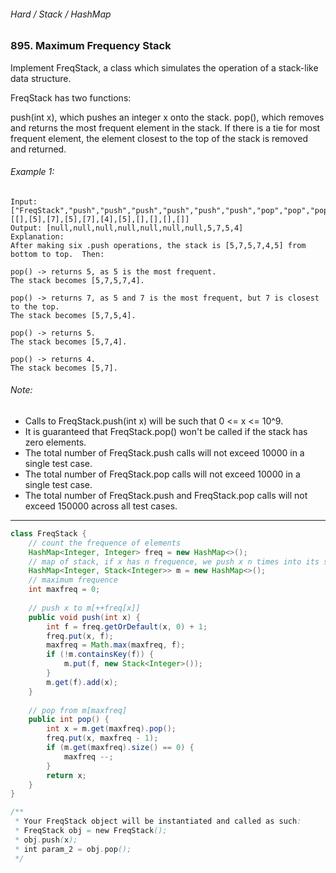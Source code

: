###### Hard / Stack / HashMap

### 895. Maximum Frequency Stack

Implement FreqStack, a class which simulates the operation of a stack-like data structure.

FreqStack has two functions:

push(int x), which pushes an integer x onto the stack.
pop(), which removes and returns the most frequent element in the stack.
If there is a tie for most frequent element, the element closest to the top of the stack is removed and returned.
 

###### Example 1:
```
Input: 
["FreqStack","push","push","push","push","push","push","pop","pop","pop","pop"],
[[],[5],[7],[5],[7],[4],[5],[],[],[],[]]
Output: [null,null,null,null,null,null,null,5,7,5,4]
Explanation:
After making six .push operations, the stack is [5,7,5,7,4,5] from bottom to top.  Then:

pop() -> returns 5, as 5 is the most frequent.
The stack becomes [5,7,5,7,4].

pop() -> returns 7, as 5 and 7 is the most frequent, but 7 is closest to the top.
The stack becomes [5,7,5,4].

pop() -> returns 5.
The stack becomes [5,7,4].

pop() -> returns 4.
The stack becomes [5,7].
```

###### Note:

- Calls to FreqStack.push(int x) will be such that 0 <= x <= 10^9.
- It is guaranteed that FreqStack.pop() won't be called if the stack has zero elements.
- The total number of FreqStack.push calls will not exceed 10000 in a single test case.
- The total number of FreqStack.pop calls will not exceed 10000 in a single test case.
- The total number of FreqStack.push and FreqStack.pop calls will not exceed 150000 across all test cases.
 

*** 

```java
class FreqStack {
    // count the frequence of elements
    HashMap<Integer, Integer> freq = new HashMap<>();
    // map of stack, if x has n frequence, we push x n times into its stack
    HashMap<Integer, Stack<Integer>> m = new HashMap<>();
    // maximum frequence
    int maxfreq = 0;
    
    // push x to m[++freq[x]]
    public void push(int x) {
        int f = freq.getOrDefault(x, 0) + 1;
        freq.put(x, f);
        maxfreq = Math.max(maxfreq, f);
        if (!m.containsKey(f)) {
            m.put(f, new Stack<Integer>());
        }
        m.get(f).add(x);
    }
    
    // pop from m[maxfreq]
    public int pop() {
        int x = m.get(maxfreq).pop();
        freq.put(x, maxfreq - 1);
        if (m.get(maxfreq).size() == 0) {
            maxfreq --;
        }
        return x;
    }
}

/**
 * Your FreqStack object will be instantiated and called as such:
 * FreqStack obj = new FreqStack();
 * obj.push(x);
 * int param_2 = obj.pop();
 */
 ```
